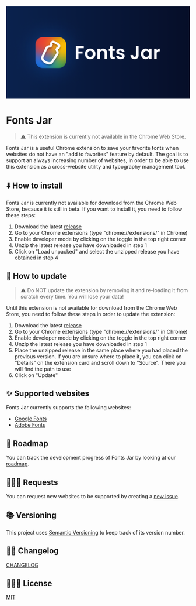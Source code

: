 ![](./assets/banner.png)

# Fonts Jar

> ⚠️ This extension is currently not available in the Chrome Web Store.

Fonts Jar is a useful Chrome extension to save your favorite fonts when websites do not have an "add to favorites" feature by default. The goal is to support an always increasing number of websites, in order to be able to use this extension as a cross-website utility and typography management tool.

## ⬇️ How to install

Fonts Jar is currently not available for download from the Chrome Web Store, because it is still in beta. If you want to install it, you need to follow these steps:

1. Download the latest [release](https://github.com/DaveKeehl/fonts-jar/releases)
2. Go to your Chrome extensions (type "chrome://extensions/" in Chrome)
3. Enable developer mode by clicking on the toggle in the top right corner
4. Unzip the latest release you have downloaded in step 1
5. Click on "Load unpacked" and select the unzipped release you have obtained in step 4

## 🔄 How to update

> ⚠️ Do NOT update the extension by removing it and re-loading it from scratch every time. You will lose your data! 

Until this extension is not available for download from the Chrome Web Store, you need to follow these steps in order to update the extension:

1. Download the latest [release](https://github.com/DaveKeehl/fonts-jar/releases)
2. Go to your Chrome extensions (type "chrome://extensions/" in Chrome)
3. Enable developer mode by clicking on the toggle in the top right corner
4. Unzip the latest release you have downloaded in step 1
5. Place the unzipped release in the same place where you had placed the previous version. If you are unsure where to place it, you can click on "Details" on the extension card and scroll down to "Source". There you will find the path to use
6. Click on "Update"

## ✨ Supported websites

Fonts Jar currently supports the following websites:

- [Google Fonts](https://fonts.google.com/)
- [Adobe Fonts](https://fonts.adobe.com/)

## 🧭 Roadmap

You can track the development progress of Fonts Jar by looking at our [roadmap](https://github.com/users/DaveKeehl/projects/6).

## 🙋🏻‍♀️ Requests

You can request new websites to be supported by creating a [new issue](https://github.com/DaveKeehl/fonts-jar/issues/new).

## 📚 Versioning

This project uses [Semantic Versioning](https://semver.org/) to keep track of its version number.

## ✍🏻 Changelog

[CHANGELOG](https://github.com/DaveKeehl/fonts-jar/blob/main/CHANGELOG.md)

## 👨🏻‍⚖️ License

[MIT](https://github.com/DaveKeehl/fonts-jar/blob/main/LICENSE)